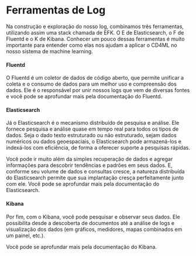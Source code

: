 # Ferramentas de Log

Na construção e exploração do nosso log, combinamos três ferramentas, utilizando assim uma stack chamada de EFK. O E de Elasticsearch, o F de Fluentd e o K de Kibana. Conhecer um pouco dessas ferramentas é muito importante para entender como elas nos ajudam a aplicar o CD4ML no nosso sistema de machine learning.

#### Fluentd
O Fluentd é um coletor de dados de código aberto, que permite unificar a coleta e o consumo de dados para um melhor uso e compreensão dos dados. Ele é o responsável por unir nossos logs que vem de diversas fontes e você pode se aprofundar mais pela documentação do Fluentd.

#### Elasticsearch
Já o Elasticsearch é o mecanismo distribuído de pesquisa e análise. Ele fornece pesquisa e análise quase em tempo real para todos os tipos de dados. Seja o dado texto estruturado ou não estruturado, sejam dados numéricos ou dados geoespaciais, o Elasticsearch pode armazená-los e indexá-los com eficiência, de forma a oferecer suporte a pesquisas rápidas.

Você pode ir muito além da simples recuperação de dados e agregar informações para descobrir tendências e padrões em seus dados. E, conforme seu volume de dados e consultas cresce, a natureza distribuída do Elasticsearch permite que sua implantação cresça perfeitamente junto com ele. Você pode se aprofundar mais pela documentação do Elasticsearch.

#### Kibana
Por fim, com o Kibana, você pode pesquisar e observar seus dados. Ele possibilita desde a descoberta de documentos até a análise de logs e visualização dos dados (em gráficos, medidores, mapas combinados em um painel, etc.).

Você pode se aprofundar mais pela documentação do Kibana.
